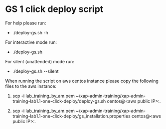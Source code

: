 # GS 1 click deploy script 

For help please run:<br>
* ./deploy-gs.sh -h

For interactive mode run:<br>
* ./deploy-gs.sh

For silent (unattended) mode run:<br>
* ./deploy-gs.sh --silent

When running the script on aws centos instance please copy the following files to the aws instance:<br>

1. scp -i lab_training_by_am.pem ~/xap-admin-training/xap-admin-training-lab1.1-one-click-deploy/deploy-gs.sh centos@\<aws public IP\>:.

2. scp -i lab_training_by_am.pem ~/xap-admin-training/xap-admin-training-lab1.1-one-click-deploy/gs_installation.properties centos@\<aws public IP\>:.

